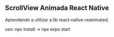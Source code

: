 ## ScrollView Animada React Native

Aprendendo a utilizar a lib react-native-reanimated.

uso: npx install -> npx expo start
